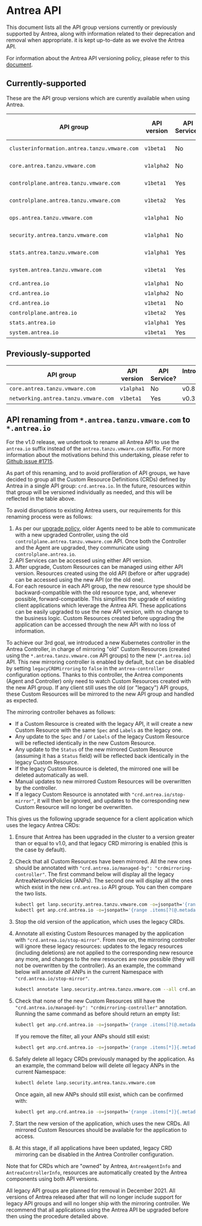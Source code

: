 # Antrea API

This document lists all the API group versions currently or previously supported
by Antrea, along with information related to their deprecation and removal when
appropriate. it is kept up-to-date as we evolve the Antrea API.

For information about the Antrea API versioning policy, please refer to this
[document](versioning.md).

## Currently-supported

These are the API group versions which are curently available when using Antrea.

| API group | API version | API Service? | Introduced in | Deprecated in / Planned Deprecation | Planned Removal |
|---|---|---|---|---|---|
| `clusterinformation.antrea.tanzu.vmware.com` | `v1beta1` | No | v0.3.0 | v1.0.0 | Dec 2021 |
| `core.antrea.tanzu.vmware.com` | `v1alpha2` | No | v0.11.0 | v1.0.0 | Dec 2021 |
| `controlplane.antrea.tanzu.vmware.com` | `v1beta1` | Yes | v0.10.0 | v0.11.0 | Aug 2021 |
| `controlplane.antrea.tanzu.vmware.com` | `v1beta2` | Yes | v0.11.0 | v1.0.0 | Dec 2021 |
| `ops.antrea.tanzu.vmware.com` | `v1alpha1` | No | v0.8.0 | v1.0.0 | Dec 2021 |
| `security.antrea.tanzu.vmware.com` | `v1alpha1` | No | v0.8.0 | v1.0.0 | Dec 2021 |
| `stats.antrea.tanzu.vmware.com` | `v1alpha1` | Yes | v0.10.0 | v1.0.0 | Dec 2021 |
| `system.antrea.tanzu.vmware.com` | `v1beta1` | Yes | v0.5.0 | v1.0.0 | Dec 2021 |
| `crd.antrea.io` | `v1alpha1` | No | v1.0.0 | N/A | N/A |
| `crd.antrea.io` | `v1alpha2` | No | v1.0.0 | N/A | N/A |
| `crd.antrea.io` | `v1beta1` | No | v1.0.0 | N/A | N/A |
| `controlplane.antrea.io` | `v1beta2` | Yes | v1.0.0 | N/A | N/A |
| `stats.antrea.io` | `v1alpha1` | Yes | v1.0.0 | N/A | N/A |
| `system.antrea.io` | `v1beta1` | Yes | v1.0.0 | N/A | N/A |

## Previously-supported

| API group | API version | API Service? | Introduced in | Deprecated in | Removed in |
|---|---|---|---|---|---|
| `core.antrea.tanzu.vmware.com` | `v1alpha1` | No | v0.8.0 | v0.11.0 | v0.11.0 |
| `networking.antrea.tanzu.vmware.com` | `v1beta1` | Yes | v0.3.0 | v0.10.0 | v1.2.0 |

## API renaming from `*.antrea.tanzu.vmware.com` to `*.antrea.io`

For the v1.0 release, we undertook to rename all Antrea API to use the
`antrea.io` suffix instead of the `antrea.tanzu.vmware.com` suffix. For more
information about the motivations behind this undertaking, please refer to
[Github issue #1715](https://github.com/antrea-io/antrea/issues/1715).

As part of this renaming, and to avoid profileration of API groups, we have
decided to group all the Custom Resource Definitions (CRDs) defined by Antrea in
a single API group: `crd.antrea.io`. In the future, resources within that group
will be versioned individually as needed, and this will be reflected in the
table above.

To avoid disruptions to existing Antrea users, our requirements for this
renaming process were as follows:

1. As per our [upgrade
   policy](versioning.md#antrea-upgrade-and-supported-version-skew), older
   Agents need to be able to communicate with a new upgraded Controller, using
   the old `controlplane.antrea.tanzu.vmware.com` API. Once both the Controller
   and the Agent are upgraded, they communicate using `controlplane.antrea.io`.
2. API Services can be accessed using either API version.
3. After upgrade, Custom Resources can be managed using either API
   version. Resources created using the old API (before or after upgrade) can be
   accessed using the new API (or the old one).
4. For each resource in each API group, the new resource type should be
   backward-compatible with the old resource type, and, whenever possible,
   forward-compatible. This simplifies the upgrade of existing client
   applications which leverage the Antrea API. These applications can be easily
   upgraded to use the new API version, with no change to the business
   logic. Custom Resources created before upgrading the application can be
   accessed through the new API with no loss of information.

To achieve our 3rd goal, we introduced a new Kubernetes controller in the Antrea
Controller, in charge of mirroring "old" Custom Resources (created using the
`*.antrea.tanzu.vmware.com` API groups) to the new (`*.antrea.io`) API. This new
mirroring controller is enabled by default, but can be disabled by setting
`legacyCRDMirroring` to `false` in the `antrea-controller` configuration
options. Thanks to this controller, the Antrea components (Agent and Controller)
only need to watch Custom Resources created with the new API group. If any
client still uses the old (or "legacy") API groups, these Custom Resources will
be mirrored to the new API group and handled as expected.

The mirroring controller behaves as follows:

* If a Custom Resource is created with the legacy API, it will create a new
  Custom Resource with the same `Spec` and `Labels` as the legacy one.
* Any update to the `Spec` and / or `Labels` of the legacy Custom Resource will
  be reflected identically in the new Custom Resource.
* Any update to the `Status` of the new mirrored Custom Resource (assuming it
  has a `Status` field) will be reflected back identically in the legacy Custom
  Resource.
* If the legacy Custom Resource is deleted, the mirrored one will be deleted
  automatically as well.
* Manual updates to new mirrored Custom Resources will be overwritten by the
  controller.
* If a legacy Custom Resource is annotated with `"crd.antrea.io/stop-mirror"`,
  it will then be ignored, and updates to the corresponding new Custom
  Resource will no longer be overwritten.

This gives us the following upgrade sequence for a client application which uses
the legacy Antrea CRDs:

1. Ensure that Antrea has been upgraded in the cluster to a version greater than
   or equal to v1.0, and that legacy CRD mirroring is enabled (this is the case
   by default).

2. Check that all Custom Resources have been mirrored. All the new ones should
   be annotated with `"crd.antrea.io/managed-by":
   "crdmirroring-controller"`. The first command below will display all the
   legacy AntreaNetworkPolicies (ANPs). The second one will display all the ones
   which exist in the new `crd.antrea.io` API group. You can then compare the
   two lists.

   ```bash
   kubectl get lanp.security.antrea.tanzu.vmware.com -o=jsonpath='{range .items[*]}{.metadata.name}{"\n"}{end}'
   kubectl get anp.crd.antrea.io -o=jsonpath='{range .items[?(@.metadata.annotations.crd\.antrea\.io/managed-by=="crdmirroring-controller")]}{.metadata.name}{"\n"}{end}'
   ```

3. Stop the old version of the application, which uses the legacy CRDs.

4. Annotate all existing Custom Resources managed by the application with
   `"crd.antrea.io/stop-mirror"`. From now on, the mirroring controller will
   ignore these legacy resources: updates to the legacy resources (including
   deletions) are not applied to the corresponding new resource any more, and
   changes to the new resources are now possible (they will not be overwritten
   by the controller). As an example, the command below will annotate *all* ANPs
   in the current Namespace with `"crd.antrea.io/stop-mirror"`.

   ```bash
   kubectl annotate lanp.security.antrea.tanzu.vmware.com --all crd.antrea.io/stop-mirror=''
   ```

5. Check that none of the new Custom Resources still have the
   `"crd.antrea.io/managed-by": "crdmirroring-controller"` annotation. Running
   the same command as before should return an empty list:

   ```bash
   kubectl get anp.crd.antrea.io -o=jsonpath='{range .items[?(@.metadata.annotations.crd\.antrea\.io/managed-by=="crdmirroring-controller")]}{.metadata.name}{"\n"}{end}'
   ```

   If you remove the filter, all your ANPs should still exist:

   ```bash
   kubectl get anp.crd.antrea.io -o=jsonpath='{range .items[*]}{.metadata.name}{"\n"}{end}'
   ```

6. Safely delete all legacy CRDs previously managed by the application. As an
   example, the command below will delete *all* legacy ANPs in the current
   Namespace:

   ```bash
   kubectl delete lanp.security.antrea.tanzu.vmware.com
   ```

   Once again, all new ANPs should still exist, which can be confirmed with:

   ```bash
   kubectl get anp.crd.antrea.io -o=jsonpath='{range .items[*]}{.metadata.name}{"\n"}{end}'
   ```

7. Start the new version of the application, which uses the new CRDs. All
   mirrored Custom Resources should be available for the application to access.

8. At this stage, if all applications have been updated, legacy CRD mirroring
   can be disabled in the Antrea Controller configuration.

Note that for CRDs which are "owned" by Antrea, `AntreaAgentInfo` and
`AntreaControllerInfo`, resources are automatically created by the Antrea
components using both API versions.

All legacy API groups are planned for removal in December 2021. All versions of
Antrea released after that will no longer include support for legacy API groups
and will no longer ship with the mirroring controller. We recommend that all
applications using the Antrea API be upgraded before then using the procedure
detailed above.
